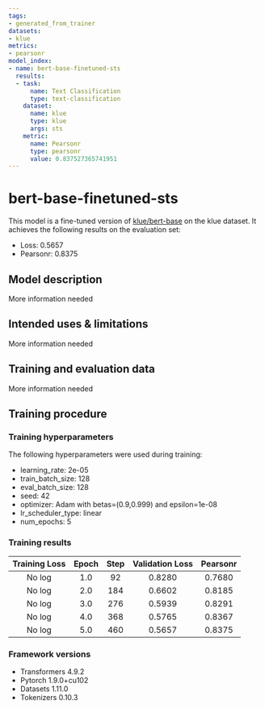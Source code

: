 ```yaml
---
tags:
- generated_from_trainer
datasets:
- klue
metrics:
- pearsonr
model_index:
- name: bert-base-finetuned-sts
  results:
  - task:
      name: Text Classification
      type: text-classification
    dataset:
      name: klue
      type: klue
      args: sts
    metric:
      name: Pearsonr
      type: pearsonr
      value: 0.837527365741951
---
```


<!-- This model card has been generated automatically according to the information the Trainer had access to. You
should probably proofread and complete it, then remove this comment. -->

# bert-base-finetuned-sts

This model is a fine-tuned version of [klue/bert-base](https://huggingface.co/klue/bert-base) on the klue dataset.
It achieves the following results on the evaluation set:
- Loss: 0.5657
- Pearsonr: 0.8375

## Model description

More information needed

## Intended uses & limitations

More information needed

## Training and evaluation data

More information needed

## Training procedure

### Training hyperparameters

The following hyperparameters were used during training:
- learning_rate: 2e-05
- train_batch_size: 128
- eval_batch_size: 128
- seed: 42
- optimizer: Adam with betas=(0.9,0.999) and epsilon=1e-08
- lr_scheduler_type: linear
- num_epochs: 5

### Training results

| Training Loss | Epoch | Step | Validation Loss | Pearsonr |
|:-------------:|:-----:|:----:|:---------------:|:--------:|
| No log        | 1.0   | 92   | 0.8280          | 0.7680   |
| No log        | 2.0   | 184  | 0.6602          | 0.8185   |
| No log        | 3.0   | 276  | 0.5939          | 0.8291   |
| No log        | 4.0   | 368  | 0.5765          | 0.8367   |
| No log        | 5.0   | 460  | 0.5657          | 0.8375   |


### Framework versions

- Transformers 4.9.2
- Pytorch 1.9.0+cu102
- Datasets 1.11.0
- Tokenizers 0.10.3
